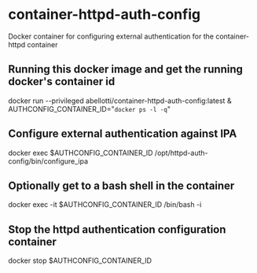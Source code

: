 # container-httpd-auth-config
Docker container for configuring external authentication for the container-httpd container

## Running this docker image and get the running docker's container id
docker run --privileged abellotti/container-httpd-auth-config:latest &
AUTHCONFIG_CONTAINER_ID="`docker ps -l -q`"

## Configure external authentication against IPA
docker exec $AUTHCONFIG_CONTAINER_ID /opt/httpd-auth-config/bin/configure_ipa

## Optionally get to a bash shell in the container
docker exec -it $AUTHCONFIG_CONTAINER_ID /bin/bash -i

## Stop the httpd authentication configuration container
docker stop $AUTHCONFIG_CONTAINER_ID
